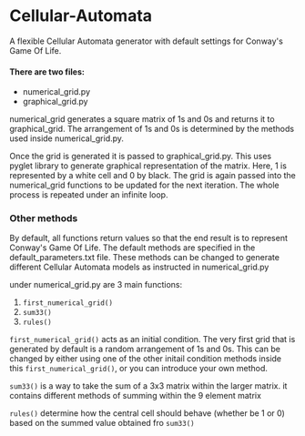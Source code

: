 # Cellular-Automata
A flexible Cellular Automata generator with default settings for Conway's Game Of Life.

#### There are two files:
- numerical_grid.py
- graphical_grid.py

numerical_grid generates a square matrix of 1s and 0s and returns it to graphical_grid. The arrangement of 1s and 0s is determined by the methods used inside numerical_grid.py.

Once the grid is generated it is passed to graphical_grid.py. This uses pyglet library to generate graphical representation of the matrix.
Here, 1 is represented by a white cell and 0 by black. The grid is again passed into the numerical_grid functions to be updated for the next iteration.
The whole process is repeated under an infinite loop.

### Other methods
By default, all functions return values so that the end result is to represent Conway's Game Of Life. The default methods are specified in the default_parameters.txt file. These methods can be changed to generate different Cellular Automata models as instructed in numerical_grid.py

under numerical_grid.py are 3 main functions:
 1) `first_numerical_grid()`
 2) `sum33()`
 3) `rules()`

`first_numerical_grid()` acts as an initial condition. The very first grid that is generated by default is a random arrangement of 1s and 0s. This can be changed by either using one of the other initail condition methods inside this `first_numerical_grid()`, or you can introduce your own method.

`sum33()` is a way to take the sum of a 3x3 matrix within the larger matrix. it contains different methods of summing within the 9 element matrix

`rules()` determine how the central cell should behave (whether be 1 or 0) based on the summed value obtained fro `sum33()`
